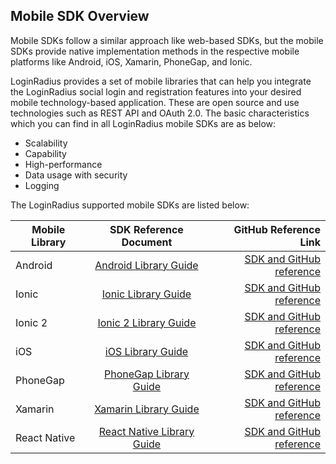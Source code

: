 ## Mobile SDK Overview


Mobile SDKs follow a similar approach like web-based SDKs, but the mobile SDKs provide native implementation methods in the respective mobile platforms like Android, iOS, Xamarin, PhoneGap, and Ionic. 

LoginRadius provides a set of mobile libraries that can help you integrate the LoginRadius social login and registration features into your desired mobile technology-based application. These are open source and use technologies such as REST API and OAuth 2.0. The basic characteristics which you can find in all LoginRadius mobile SDKs are as below:

- Scalability
- Capability
- High-performance
- Data usage with security
- Logging

The LoginRadius supported mobile SDKs are listed below:



| Mobile Library|  SDK Reference Document |  GitHub Reference Link|
|----------|:-------------:|------:|
| Android|  [Android Library Guide](/api/v2/mobile-libraries/android) | [SDK and GitHub reference](https://github.com/LoginRadius/android-sdk) |
| Ionic | [Ionic Library Guide](/api/v2/mobile-libraries/ionic)|   [SDK and GitHub reference](https://github.com/LoginRadius/ionic-sdk) |
| Ionic 2 | [Ionic 2 Library Guide](/api/v2/mobile-libraries/ionic-2) |    [SDK and GitHub reference](https://github.com/LoginRadius/ionic2-sdk) |
| iOS | [iOS Library Guide](/api/v2/mobile-libraries/ios-library) |    [SDK and GitHub reference](https://github.com/LoginRadius/ios-sdk) |
| PhoneGap | [PhoneGap Library Guide](/libraries/mobile-sdk-libraries/phonegap-library/) |   [SDK and GitHub reference](https://github.com/LoginRadius/phonegap-sdk) |
| Xamarin | [Xamarin Library Guide](/api/v2/deployment/mobile-sdk-libraries/xamarin-library) |    [SDK and GitHub reference](https://github.com/LoginRadius/xamarin-sdk)|
| React Native | [React Native Library Guide](/api/v2/deployment/mobile-sdk-libraries/react-native-library) |    [SDK and GitHub reference](https://github.com/LoginRadius/react-native-sdk)|



<!--##Xamarin
- [View Guide]()
- [View on Github]()-->
